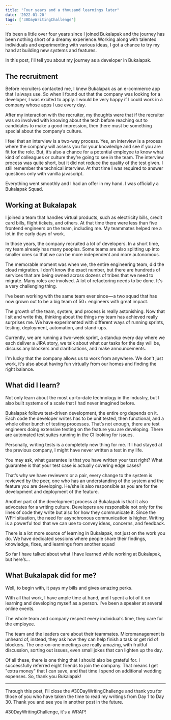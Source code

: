 ```yaml
---
title: "Four years and a thousand learnings later"
date: '2022-01-20'
tags: ['30DayWritingChallenge']
---
```


It’s been a little over four years since I joined Bukalapak and the journey has been nothing short of a dreamy experience. Working along with talented individuals and experimenting with various ideas, I got a chance to try my hand at building new systems and features.

In this post, I'll tell you about my journey as a developer in Bukalapak.

## The recruitment

Before recruiters contacted me, I knew Bukalapak as an e-commerce app that I always use. So when I found out that the company was looking for a developer, I was excited to apply. I would be very happy if I could work in a company whose apps I use every day.

After my interaction with the recruiter, my thoughts were that if the recruiter was so involved with knowing about the tech before reaching out to candidates to make a good impression, then there must be something special about the company’s culture.

I feel that an interview is a two-way process. Yes, an interview is a process where the company will assess you for your knowledge and see if you are fit for the role. But, it’s also a chance for a potential employee to know what kind of colleagues or culture they’re going to see in the team. The interview process was quite short, but it did not reduce the quality of the test given. I still remember the technical interview. At that time I was required to answer questions only with vanilla javascript.

Everything went smoothly and I had an offer in my hand. I was officially a Bukalapak Squad. 

## Working at Bukalapak

I joined a team that handles virtual products, such as electricity bills, credit card bills, flight tickets, and others. At that time there were less than five frontend engineers on the team, including me. My teammates helped me a lot in the early days of work.

In those years, the company recruited a lot of developers. In a short time, my team already has many peoples. Some teams are also splitting up into smaller ones so that we can be more independent and more autonomous.

The memorable moment was when we, the entire engineering team, did the cloud migration. I don't know the exact number, but there are hundreds of services that are being owned across dozens of tribes that we need to migrate. Many roles are involved. A lot of refactoring needs to be done. It's a very challenging thing.

I've been working with the same team ever since — a two squad that has now grown out to be a big team of 50+ engineers with great impact.

The growth of the team, system, and process is really astonishing. Now that I sit and write this, thinking about the things my team has achieved really surprises me. We have experimented with different ways of running sprints, testing, deployment, automation, and stand-ups.

Currently, we are running a two-week sprint, a standup every day where we each deliver a JIRA story, we talk about what our tasks for the day will be, discuss any blockers and clarifications, and make announcements.

I'm lucky that the company allows us to work from anywhere. We don't just work, it's also about having fun virtually from our homes and finding the right balance.

## What did I learn?

Not only learn about the most up-to-date technology in the industry, but I also built systems of a scale that I had never imagined before.

Bukalapak follows test-driven development, the entire org depends on it. Each code the developer writes has to be unit tested, then functional, and a whole other bunch of testing processes. That’s not enough, there are test engineers doing extensive testing on the feature you are developing. There are automated test suites running in the CI looking for issues.

Personally, writing tests is a completely new thing for me. If I had stayed at the previous company, I might have never written a test in my life.

You may ask, what guarantee is that you have written your test right? What guarantee is that your test case is actually covering edge cases?

That’s why we have reviewers or a pair, every change to the system is reviewed by the peer, one who has an understanding of the system and the feature you are developing. He/she is also responsible as you are for the development and deployment of the feature.

Another part of the development process at Bukalapak is that it also advocates for a writing culture. Developers are responsible not only for the lines of code they write but also for how they communicate it. Since the WFH situation, the need for asynchronous communication is higher. Writing is a powerful tool that we can use to convey ideas, concerns, and feedback.

There is a lot more source of learning in Bukalapak, not just on the work you do. We have dedicated sessions where people share their findings, knowledge, fixes, and learnings from another squad

So far I have talked about what I have learned while working at Bukalapak, but here’s…

## What Bukalapak did for me?

Well, to begin with, it pays my bills and gives amazing perks.

With all that work, I have ample time at hand, and I spent a lot of it on learning and developing myself as a person. I've been a speaker at several online events.

The whole team and company respect every individual’s time, they care for the employee.

The team and the leaders care about their teammates. Micromanagement is unheard of, instead, they ask how they can help finish a task or get rid of blockers. The one-on-one meetings are really amazing, with fruitful discussion, sorting out issues, even small jokes that can lighten up the day.

Of all these, there is one thing that I should also be grateful for. I successfully referred eight friends to join the company. That means I get "extra money" that I can save, and that time I spend on additional wedding expenses. So, thank you Bukalapak!

---

Through this post, I'll close the #30DayWritingChallenge and thank you for those of you who have taken the time to read my writings from Day 1 to Day 30. Thank you and see you in another post in the future.

#30DayWritingChallenge, it's a WRAP!
